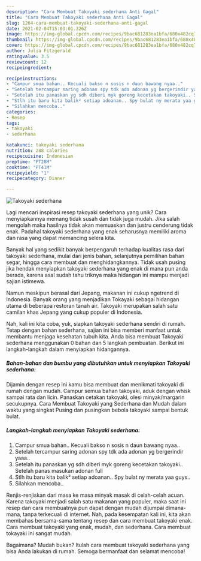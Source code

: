 ```yaml
---
description: "Cara Membuat Takoyaki sederhana Anti Gagal"
title: "Cara Membuat Takoyaki sederhana Anti Gagal"
slug: 1264-cara-membuat-takoyaki-sederhana-anti-gagal
date: 2021-02-04T15:03:01.326Z
image: https://img-global.cpcdn.com/recipes/9bac681283ea1bfa/680x482cq70/takoyaki-sederhana-foto-resep-utama.jpg
thumbnail: https://img-global.cpcdn.com/recipes/9bac681283ea1bfa/680x482cq70/takoyaki-sederhana-foto-resep-utama.jpg
cover: https://img-global.cpcdn.com/recipes/9bac681283ea1bfa/680x482cq70/takoyaki-sederhana-foto-resep-utama.jpg
author: Julia Fitzgerald
ratingvalue: 3.5
reviewcount: 12
recipeingredient:

recipeinstructions:
- "Campur smua bahan.. Kecuali bakso n sosis n daun bawang nyaa.."
- "Setelah tercampur saring adonan spy tdk ada adonan yg bergerindir yaaa.."
- "Setelah itu panaskan yg sdh diberi myk goreng kecetakan takoyaki.. Setelah panas masukan adonan full"
- "Stlh itu baru kita balik² setiap adoanan.. Spy bulat ny merata yaa guys.."
- "Silahkan mencoba.."
categories:
- Resep
tags:
- takoyaki
- sederhana

katakunci: takoyaki sederhana 
nutrition: 288 calories
recipecuisine: Indonesian
preptime: "PT28M"
cooktime: "PT41M"
recipeyield: "1"
recipecategory: Dinner

---
```



![Takoyaki sederhana](https://img-global.cpcdn.com/recipes/9bac681283ea1bfa/680x482cq70/takoyaki-sederhana-foto-resep-utama.jpg)

Lagi mencari inspirasi resep takoyaki sederhana yang unik? Cara menyiapkannya memang tidak susah dan tidak juga mudah. Jika salah mengolah maka hasilnya tidak akan memuaskan dan justru cenderung tidak enak. Padahal takoyaki sederhana yang enak seharusnya memiliki aroma dan rasa yang dapat memancing selera kita.

Banyak hal yang sedikit banyak berpengaruh terhadap kualitas rasa dari takoyaki sederhana, mulai dari jenis bahan, selanjutnya pemilihan bahan segar, hingga cara membuat dan menghidangkannya. Tidak usah pusing jika hendak menyiapkan takoyaki sederhana yang enak di mana pun anda berada, karena asal sudah tahu triknya maka hidangan ini mampu menjadi sajian istimewa.

Namun meskipun berasal dari Jepang, makanan ini cukup ngetrend di Indonesia. Banyak orang yang menjadikan Tokayaki sebagai hidangan utama di beberapa restoran tanah air. Takoyaki merupakan salah satu camilan khas Jepang yang cukup populer di Indonesia.


Nah, kali ini kita coba, yuk, siapkan takoyaki sederhana sendiri di rumah. Tetap dengan bahan sederhana, sajian ini bisa memberi manfaat untuk membantu menjaga kesehatan tubuh kita. Anda bisa membuat Takoyaki sederhana menggunakan 0 bahan dan 5 langkah pembuatan. Berikut ini langkah-langkah dalam menyiapkan hidangannya.

<!--inarticleads1-->

##### Bahan-bahan dan bumbu yang dibutuhkan untuk menyiapkan Takoyaki sederhana:



Dijamin dengan resep ini kamu bisa membuat dan menikmati takoyaki di rumah dengan mudah. Campur semua bahan takoyaki, aduk dengan whisk sampai rata dan licin. Panaskan cetakan takoyaki, olesi minyak/margarin secukupnya. Cara Membuat Takoyaki yang Sederhana dan Mudah dalam waktu yang singkat Pusing dan pusingkan bebola takoyaki sampai bentuk bulat. 

<!--inarticleads2-->

##### Langkah-langkah menyiapkan Takoyaki sederhana:

1. Campur smua bahan.. Kecuali bakso n sosis n daun bawang nyaa..
1. Setelah tercampur saring adonan spy tdk ada adonan yg bergerindir yaaa..
1. Setelah itu panaskan yg sdh diberi myk goreng kecetakan takoyaki.. Setelah panas masukan adonan full
1. Stlh itu baru kita balik² setiap adoanan.. Spy bulat ny merata yaa guys..
1. Silahkan mencoba..


Renjis-renjiskan dari masa ke masa minyak masak di celah-celah acuan. Karena takoyaki menjadi salah satu makanan yang populer, maka saat ini resep dan cara membuatnya pun dapat dengan mudah dijumpai dimana-mana, tanpa terkecuali di internet. Nah, pada kesempatan kali ini, kita akan membahas bersama-sama tentang resep dan cara membuat takoyaki enak. Cara membuat takoyaki yang enak, mudah, dan sederhana. Cara membuat tokayaki ini sangat mudah. 

Bagaimana? Mudah bukan? Itulah cara membuat takoyaki sederhana yang bisa Anda lakukan di rumah. Semoga bermanfaat dan selamat mencoba!
